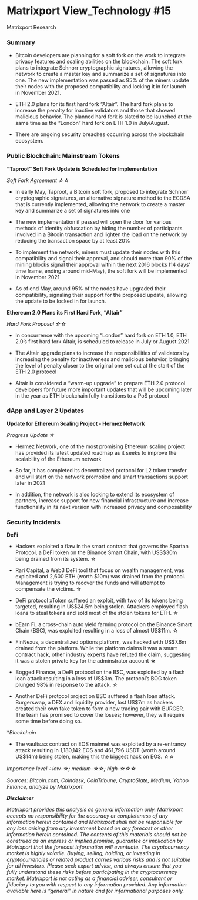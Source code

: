 # Matrixport View_Technology #15
Matrixport Research

### Summary

-	Bitcoin developers are planning for a soft fork on the work to integrate privacy features and scaling abilities on the blockchain. The soft fork plans to integrate Schnorr cryptographic signatures, allowing the network to create a master key and summarize a set of signatures into one. The new implementation was passed as 95% of the miners update their nodes with the proposed compatibility and locking it in for launch in November 2021.

-	ETH 2.0 plans for its first hard fork “Altair”. The hard fork plans to increase the penalty for inactive validators and those that showed malicious behavior. The planned hard fork is slated to be launched at the same time as the “London” hard fork on ETH 1.0 in July/August. 

-	There are ongoing security breaches occurring across the blockchain ecosystem.

### Public Blockchain: Mainstream Tokens

**“Taproot” Soft Fork Update is Scheduled for Implementation**

*Soft Fork Agreement ☆☆*

-	In early May, Taproot, a Bitcoin soft fork, proposed to integrate Schnorr cryptographic signatures, an alternative signature method to the ECDSA that is currently implemented, allowing the network to create a master key and summarize a set of signatures into one

-	The new implementation if passed will open the door for various methods of identity obfuscation by hiding the number of participants involved in a Bitcoin transaction and lighten the load on the network by reducing the transaction space by at least 20%

-	To implement the network, miners must update their nodes with this compatibility and signal their approval, and should more than 90% of the mining blocks signal their approval within the next 2016 blocks (14 days’ time frame, ending around mid-May), the soft fork will be implemented in November 2021

-	As of end May, around 95% of the nodes have upgraded their compatibility, signaling their support for the proposed update, allowing the update to be locked in for launch.

**Ethereum 2.0 Plans its First Hard Fork, “Altair”**

*Hard Fork Proposal ☆☆*

-	In concurrence with the upcoming “London” hard fork on ETH 1.0, ETH 2.0’s first hard fork Altair, is scheduled to release in July or August 2021

-	The Altair upgrade plans to increase the responsibilities of validators by increasing the penalty for inactiveness and malicious behavior, bringing the level of penalty closer to the original one set out at the start of the ETH 2.0 protocol

-	Altair is considered a “warm-up upgrade” to prepare ETH 2.0 protocol developers for future more important updates that will be upcoming later in the year as ETH blockchain fully transitions to a PoS protocol

### dApp and Layer 2 Updates

**Update for Ethereum Scaling Project - Hermez Network**

*Progress Update ☆*

-	Hermez Network, one of the most promising Ethereum scaling project has provided its latest updated roadmap as it seeks to improve the scalability of the Ethereum network

-	So far, it has completed its decentralized protocol for L2 token transfer and will start on the network promotion and smart transactions support later in 2021

-	In addition, the network is also looking to extend its ecosystem of partners, increase support for new financial infrastructure and increase functionality in its next version with increased privacy and composability

### Security Incidents

**DeFi**

-	Hackers exploited a flaw in the smart contract that governs the Spartan Protocol, a DeFi token on the Binance Smart Chain, with USS$30m being drained from its system. ☆

-	Rari Capital, a Web3 DeFi tool that focus on wealth management, was exploited and 2,600 ETH (worth $10m) was drained from the protocol. Management is trying to recover the funds and will attempt to compensate the victims. ☆

-	DeFi protocol xToken suffered an exploit, with two of its tokens being targeted, resulting in US$24.5m being stolen. Attackers employed flash loans to steal tokens and sold most of the stolen tokens for ETH. ☆

-	bEarn Fi, a cross-chain auto yield farming protocol on the Binance Smart Chain (BSC), was exploited resulting in a loss of almost US$11m. ☆

-	FinNexus, a decentralized options platform, was hacked with US$7.6m drained from the platform. While the platform claims it was a smart contract hack, other industry experts have refuted the claim, suggesting it was a stolen private key for the adminstrator account ☆

-	Bogged Finance, a DeFi protocol on the BSC, was exploited by a flash loan attack resulting in a loss of US$3m. The protocol’s BOG token plunged 98% in response to the attack. ☆

-	Another DeFi protocol project on BSC suffered a flash loan attack. Burgerswap, a DEX and liquidity provider, lost US$7m as hackers created their own fake token to form a new trading pair with BURGER. The team has promised to cover the losses; however, they will require some time before doing so.

**Blockchain*

- The vaults.sx contract on EOS mainnet was exploited by a re-entrancy attack resulting in 1,180,142 EOS and 461,796 USDT (worth around US$14m) being stolen, making this the biggest hack on EOS. ☆☆

*Importance level：low-☆; medium-☆☆; high-☆☆☆*

*Sources:  Bitcoin.com, Coindesk, CoinTribune, CryptoSlate, Medium, Yahoo Finance, analyze by Matrixport*

***Disclaimer***

*Matrixport provides this analysis as general information only. Matrixport accepts no responsibility for the accuracy or completeness of any information herein contained and Matrixport shall not be responsible for any loss arising from any investment based on any forecast or other information herein contained. The contents of this materials should not be construed as an express or implied promise, guarantee or implication by Matrixport that the forecast information will eventuate. The cryptocurrency market is highly volatile. Buying, selling, holding, or investing in cryptocurrencies or related product carries various risks and is not suitable for all investors. Please seek expert advice, and always ensure that you fully understand these risks before participating in the cryptocurrency market.
Matrixport is not acting as a financial adviser, consultant or fiduciary to you with respect to any information provided. Any information available here is “general” in nature and for informational purposes only.*

